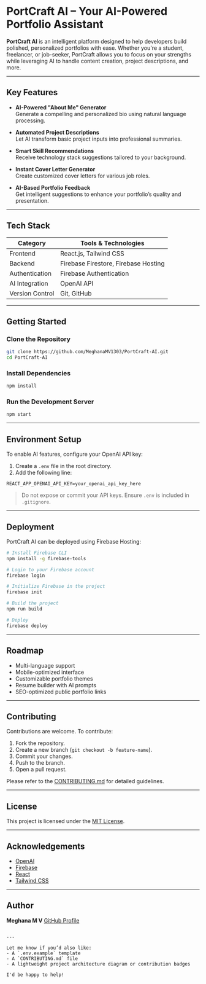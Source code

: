 
# PortCraft AI – Your AI-Powered Portfolio Assistant

**PortCraft AI** is an intelligent platform designed to help developers build polished, personalized portfolios with ease. Whether you're a student, freelancer, or job-seeker, PortCraft allows you to focus on your strengths while leveraging AI to handle content creation, project descriptions, and more.

---

## Key Features

- **AI-Powered "About Me" Generator**  
  Generate a compelling and personalized bio using natural language processing.

- **Automated Project Descriptions**  
  Let AI transform basic project inputs into professional summaries.

- **Smart Skill Recommendations**  
  Receive technology stack suggestions tailored to your background.

- **Instant Cover Letter Generator**  
  Create customized cover letters for various job roles.

- **AI-Based Portfolio Feedback**  
  Get intelligent suggestions to enhance your portfolio’s quality and presentation.

---

## Tech Stack

| Category           | Tools & Technologies             |
|--------------------|----------------------------------|
| Frontend           | React.js, Tailwind CSS           |
| Backend            | Firebase Firestore, Firebase Hosting |
| Authentication     | Firebase Authentication          |
| AI Integration     | OpenAI API                       |
| Version Control    | Git, GitHub                      |

---



## Getting Started

### Clone the Repository

```bash
git clone https://github.com/MeghanaMV1303/PortCraft-AI.git
cd PortCraft-AI
````

### Install Dependencies

```bash
npm install
```

### Run the Development Server

```bash
npm start
```

---

## Environment Setup

To enable AI features, configure your OpenAI API key:

1. Create a `.env` file in the root directory.
2. Add the following line:

```env
REACT_APP_OPENAI_API_KEY=your_openai_api_key_here
```

> Do not expose or commit your API keys. Ensure `.env` is included in `.gitignore`.

---

## Deployment

PortCraft AI can be deployed using Firebase Hosting:

```bash
# Install Firebase CLI
npm install -g firebase-tools

# Login to your Firebase account
firebase login

# Initialize Firebase in the project
firebase init

# Build the project
npm run build

# Deploy
firebase deploy
```

---

## Roadmap

* Multi-language support
* Mobile-optimized interface
* Customizable portfolio themes
* Resume builder with AI prompts
* SEO-optimized public portfolio links

---

## Contributing

Contributions are welcome. To contribute:

1. Fork the repository.
2. Create a new branch (`git checkout -b feature-name`).
3. Commit your changes.
4. Push to the branch.
5. Open a pull request.

Please refer to the [CONTRIBUTING.md](./CONTRIBUTING.md) for detailed guidelines.

---

## License

This project is licensed under the [MIT License](./LICENSE).

---

## Acknowledgements

* [OpenAI](https://openai.com/)
* [Firebase](https://firebase.google.com/)
* [React](https://reactjs.org/)
* [Tailwind CSS](https://tailwindcss.com/)

---

## Author

**Meghana M V**
[GitHub Profile](https://github.com/MeghanaMV1303)

```

---

Let me know if you’d also like:
- A `.env.example` template  
- A `CONTRIBUTING.md` file  
- A lightweight project architecture diagram or contribution badges  

I'd be happy to help!
```

